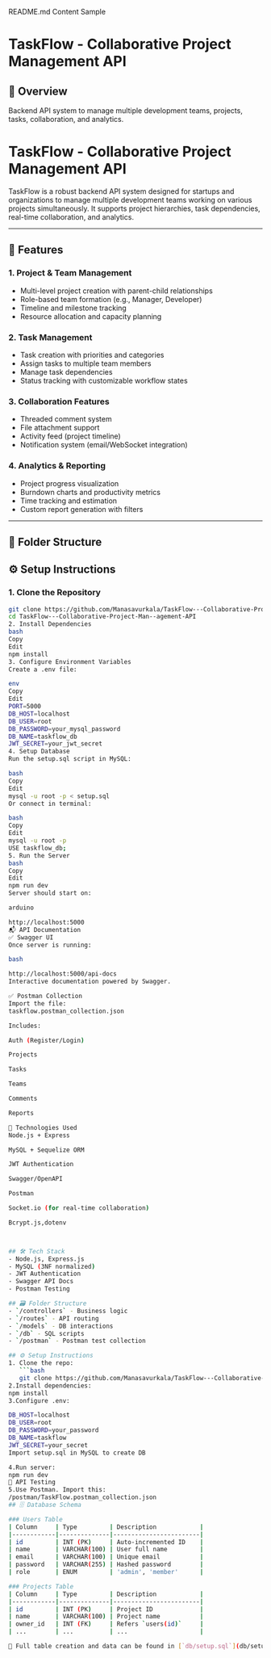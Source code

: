 README.md Content Sample
# TaskFlow - Collaborative Project Management API

## 🚀 Overview
Backend API system to manage multiple development teams, projects, tasks, collaboration, and analytics.
# TaskFlow - Collaborative Project Management API

TaskFlow is a robust backend API system designed for startups and organizations to manage multiple development teams working on various projects simultaneously. It supports project hierarchies, task dependencies, real-time collaboration, and analytics.

---

## 🚀 Features

### 1. Project & Team Management
- Multi-level project creation with parent-child relationships
- Role-based team formation (e.g., Manager, Developer)
- Timeline and milestone tracking
- Resource allocation and capacity planning

### 2. Task Management
- Task creation with priorities and categories
- Assign tasks to multiple team members
- Manage task dependencies
- Status tracking with customizable workflow states

### 3. Collaboration Features
- Threaded comment system
- File attachment support
- Activity feed (project timeline)
- Notification system (email/WebSocket integration)

### 4. Analytics & Reporting
- Project progress visualization
- Burndown charts and productivity metrics
- Time tracking and estimation
- Custom report generation with filters

---

## 🧱 Folder Structure
## ⚙️ Setup Instructions

### 1. Clone the Repository

```bash
git clone https://github.com/Manasavurkala/TaskFlow---Collaborative-Project-Man--agement-API.git
cd TaskFlow---Collaborative-Project-Man--agement-API
2. Install Dependencies
bash
Copy
Edit
npm install
3. Configure Environment Variables
Create a .env file:

env
Copy
Edit
PORT=5000
DB_HOST=localhost
DB_USER=root
DB_PASSWORD=your_mysql_password
DB_NAME=taskflow_db
JWT_SECRET=your_jwt_secret
4. Setup Database
Run the setup.sql script in MySQL:

bash
Copy
Edit
mysql -u root -p < setup.sql
Or connect in terminal:

bash
Copy
Edit
mysql -u root -p
USE taskflow_db;
5. Run the Server
bash
Copy
Edit
npm run dev
Server should start on:

arduino

http://localhost:5000
📬 API Documentation
✅ Swagger UI
Once server is running:

bash

http://localhost:5000/api-docs
Interactive documentation powered by Swagger.

✅ Postman Collection
Import the file:
taskflow.postman_collection.json

Includes:

Auth (Register/Login)

Projects

Tasks

Teams

Comments

Reports

🧪 Technologies Used
Node.js + Express

MySQL + Sequelize ORM

JWT Authentication

Swagger/OpenAPI

Postman

Socket.io (for real-time collaboration)

Bcrypt.js,dotenv



## 🛠 Tech Stack
- Node.js, Express.js
- MySQL (3NF normalized)
- JWT Authentication
- Swagger API Docs
- Postman Testing

## 🗃 Folder Structure
- `/controllers` - Business logic
- `/routes` - API routing
- `/models` - DB interactions
- `/db` - SQL scripts
- `/postman` - Postman test collection

## ⚙️ Setup Instructions
1. Clone the repo:
   ```bash
   git clone https://github.com/Manasavurkala/TaskFlow---Collaborative-Project-Man--agement-API.git
2.Install dependencies:
npm install
3.Configure .env:

DB_HOST=localhost
DB_USER=root
DB_PASSWORD=your_password
DB_NAME=taskflow
JWT_SECRET=your_secret
Import setup.sql in MySQL to create DB

4.Run server:
npm run dev
🧪 API Testing
5.Use Postman. Import this:
/postman/TaskFlow.postman_collection.json
## 🗄️ Database Schema

### Users Table
| Column     | Type         | Description            |
|------------|--------------|------------------------|
| id         | INT (PK)     | Auto-incremented ID    |
| name       | VARCHAR(100) | User full name         |
| email      | VARCHAR(100) | Unique email           |
| password   | VARCHAR(255) | Hashed password        |
| role       | ENUM         | 'admin', 'member'      |

### Projects Table
| Column     | Type         | Description            |
|------------|--------------|------------------------|
| id         | INT (PK)     | Project ID             |
| name       | VARCHAR(100) | Project name           |
| owner_id   | INT (FK)     | Refers `users(id)`     |
| ...        | ...          | ...                    |

📝 Full table creation and data can be found in [`db/setup.sql`](db/setup.sql)
